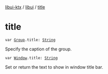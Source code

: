 [libui-ktx](../index.md) / [libui](index.md) / [title](./title.md)

# title

`var `[`Group`](-group/index.md)`.title: `[`String`](https://kotlinlang.org/api/latest/jvm/stdlib/kotlin/-string/index.html)

Specify the caption of the group.

`var `[`Window`](-window/index.md)`.title: `[`String`](https://kotlinlang.org/api/latest/jvm/stdlib/kotlin/-string/index.html)

Set or return the text to show in window title bar.

